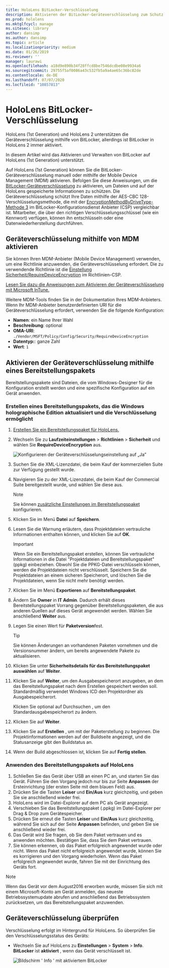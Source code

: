```yaml
---
title: HoloLens BitLocker-Verschlüsselung
description: Aktivieren der BitLocker-Geräteverschlüsselung zum Schutz von Dateien auf HoloLens
ms.prod: hololens
ms.mktglfcycl: manage
ms.sitesec: library
author: dansimp
ms.author: dansimp
ms.topic: article
ms.localizationpriority: medium
ms.date: 01/26/2019
ms.reviewer: ''
manager: laurawi
ms.openlocfilehash: a18d9e890b34f28ffcd8be7546dcdbe08e9934a6
ms.sourcegitcommit: 29755f5af0086a43c532fb5a9a4ae65c36bc82de
ms.contentlocale: de-DE
ms.lasthandoff: 07/07/2020
ms.locfileid: "10857813"
---
```

# HoloLens BitLocker-Verschlüsselung

HoloLens (1st Generation) und HoloLens 2 unterstützen die Geräteverschlüsselung mithilfe von BitLocker, allerdings ist BitLocker in HoloLens 2 immer aktiviert.

In diesem Artikel wird das Aktivieren und Verwalten von BitLocker auf HoloLens (1st Generation) unterstützt.

Auf HoloLens (1st Generation) können Sie die BitLocker-Geräteverschlüsselung manuell oder mithilfe der Mobile Device Management (MDM) aktivieren. Befolgen Sie diese Anweisungen, um die [BitLocker-Geräteverschlüsselung](https://docs.microsoft.com/windows/security/information-protection/bitlocker/bitlocker-device-encryption-overview-windows-10#bitlocker-device-encryption) zu aktivieren, um Dateien und auf der HoloLens gespeicherte Informationen zu schützen. Die Geräteverschlüsselung schützt Ihre Daten mithilfe der AES-CBC 128-Verschlüsselungsmethode, die mit der [EncryptionMethodByDriveType-Methode 3](https://docs.microsoft.com/windows/client-management/mdm/bitlocker-csp#encryptionmethodbydrivetype) im BitLocker-Konfigurationsdienst Anbieter (CSP) vergleichbar ist. Mitarbeiter, die über den richtigen Verschlüsselungsschlüssel (wie ein Kennwort) verfügen, können ihn entschlüsseln oder eine Datenwiederherstellung durchführen.

## Geräteverschlüsselung mithilfe von MDM aktivieren

Sie können Ihren MDM-Anbieter (Mobile Device Management) verwenden, um eine Richtlinie anzuwenden, die Geräteverschlüsselung erfordert. Die zu verwendende Richtlinie ist die [Einstellung Sicherheit/RequireDeviceEncryption](https://docs.microsoft.com/windows/client-management/mdm/policy-csp-security#security-requiredeviceencryption) im Richtlinien-CSP.

[Lesen Sie dazu die Anweisungen zum Aktivieren der Geräteverschlüsselung mit Microsoft InTune.](https://docs.microsoft.com/intune/compliance-policy-create-windows#windows-holographic-for-business)

Weitere MDM-Tools finden Sie in der Dokumentation Ihres MDM-Anbieters. Wenn Ihr MDM-Anbieter benutzerdefinierten URI für die Geräteverschlüsselung erfordert, verwenden Sie die folgende Konfiguration:

- **Namen**: ein Name Ihrer Wahl
- **Beschreibung**: optional
- **OMA-URI**: `./Vendor/MSFT/Policy/Config/Security/RequireDeviceEncryption`
- **Datentyp:**: ganze Zahl
- **Wert**: `1`

## Aktivieren der Geräteverschlüsselung mithilfe eines Bereitstellungspakets

Bereitstellungspakete sind Dateien, die vom Windows-Designer für die Konfiguration erstellt werden und eine spezifische Konfiguration auf ein Gerät anwenden. 

### Erstellen eines Bereitstellungspakets, das die Windows holographische Edition aktualisiert und die Verschlüsselung ermöglicht

1. [Erstellen Sie ein Bereitstellungspaket für HoloLens.](hololens-provisioning.md)
1. Wechseln Sie zu **Laufzeiteinstellungen** > **Richtlinien** > **Sicherheit** und wählen Sie **RequireDeviceEncryption** aus.

    ![Konfigurieren der Geräteverschlüsselungseinstellung auf „Ja”](images/device-encryption.png)

1. Suchen Sie die XML-Lizenzdatei, die beim Kauf der kommerziellen Suite zur Verfügung gestellt wurde.

1. Navigieren Sie zu der XML-Lizenzdatei, die beim Kauf der Commercial Suite bereitgestellt wurde, und wählen Sie diese aus.
    > [!NOTE]
    > Sie können [zusätzliche Einstellungen im Bereitstellungspaket](hololens-provisioning.md) konfigurieren.

1. Klicken Sie im Menü **Datei** auf **Speichern**. 

1. Lesen Sie die Warnung erläutern, dass Projektdateien vertrauliche Informationen enthalten können, und klicken Sie auf **OK**.

    > [!IMPORTANT]
    > Wenn Sie ein Bereitstellungspaket erstellen, können Sie vertrauliche Informationen in die Datei "Projektdateien und Bereitstellungspaket" (ppkg) einbeziehen. Obwohl Sie die PPKG-Datei verschlüsseln können, werden die Projektdateien nicht verschlüsselt. Speichern Sie die Projektdateien an einem sicheren Speicherort, und löschen Sie die Projektdateien, wenn Sie nicht mehr benötigt werden.

1. Klicken Sie im Menü **Exportieren** auf **Bereitstellungspaket**.
1. Ändern Sie **Owner** in **IT Admin**. Dadurch erhält dieses Bereitstellungspaket Vorrang gegenüber Bereitstellungspaketen, die aus anderen Quellen auf dieses Gerät angewendet werden. Wählen Sie anschließend **Weiter** aus.
1. Legen Sie einen Wert für **Paketversion**fest.

    > [!TIP]
    > Sie können Änderungen an vorhandenen Paketen vornehmen und die Versionsnummer ändern, um bereits angewendete Pakete zu aktualisieren.

1. Klicken Sie unter **Sicherheitsdetails für das Bereitstellungspaket auswählen** auf **Weiter**.
1. Klicken Sie auf **Weiter**, um den Ausgabespeicherort anzugeben, an dem das Bereitstellungspaket nach dem Erstellen gespeichert werden soll. Standardmäßig verwendet Windows ICD den Projektordner als Ausgabespeicherort.

    Klicken Sie optional auf Durchsuchen , um den Standardausgabespeicherort zu ändern.

1. Klicken Sie auf **Weiter**.
1. Klicken Sie auf **Erstellen** , um mit der Paketerstellung zu beginnen. Die Projektinformationen werden auf der Buildseite angezeigt, und die Statusanzeige gibt den Buildstatus an.
1. Wenn der Build abgeschlossen ist, klicken Sie auf **Fertig stellen**.

### Anwenden des Bereitstellungspakets auf HoloLens

1. Schließen Sie das Gerät über USB an einen PC an, und starten Sie das Gerät. Führen Sie den Vorgang jedoch nur bis zur Seite **Anpassen** der Ersteinrichtung (der ersten Seite mit dem blauen Feld) aus.
1. Drücken Sie die Tasten **Leiser** und **Ein/Aus** kurz gleichzeitig, und geben Sie sie anschließend wieder frei.
1. HoloLens wird im Datei-Explorer auf dem PC als Gerät angezeigt.
1. Verschieben Sie das Bereitstellungspaket (.ppkg) im Datei-Explorer per Drag & Drop zum Gerätespeicher.
1. Drücken Sie erneut die Tasten **Leiser** und **Ein/Aus** kurz gleichzeitig, während Sie sich auf der Seite **Anpassen** befinden, und geben Sie sie anschließend wieder frei.
1. Das Gerät wird Sie fragen, ob Sie dem Paket vertrauen und es anwenden möchten. Bestätigen Sie, dass Sie dem Paket vertrauen.
1. Sie können erkennen, ob das Paket erfolgreich angewendet wurde oder nicht. Wenn das Paket nicht erfolgreich angewendet wurde, können Sie es korrigieren und den Vorgang wiederholen. Wenn das Paket erfolgreich angewendet wurde, fahren Sie mit der Einrichtung des Geräts fort.

> [!NOTE]
> Wenn das Gerät vor dem August2016 erworben wurde, müssen Sie sich mit einem Microsoft-Konto am Gerät anmelden, das neueste Betriebssystemupdate abrufen und anschließend das Betriebssystem zurücksetzen, um das Bereitstellungspaket anzuwenden.

## Geräteverschlüsselung überprüfen

Verschlüsselung erfolgt im Hintergrund für HoloLens. So überprüfen Sie den Verschlüsselungsstatus des Geräts:

- Wechseln Sie auf HoloLens zu **Einstellungen** > **System** > **Info**. **BitLocker** ist **aktiviert** , wenn das Gerät verschlüsselt ist. 

    ![Bildschirm ' Info ' mit aktiviertem BitLocker](images/about-encryption.png)
